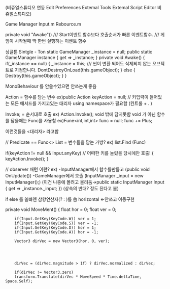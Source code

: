 (비쥬얼스튜디오 연동
Edit Preferences
Extemal Tools 
Extemal Script Editor 비쥬얼스튜디오)



Game Manager 
    Input.m
    Rebource.m


private void "Awake"()
 ///  Start이벤트 함수보다 호출순서가 빠른 이벤트함수.
 ///  게임이 시작될때 딱 한번 실행하는 이벤트 함수

싱글톤 Sintgle - Ton
static GameManager _instance = null;
public static GameManager instance { get => _instance; }
private void Awake()
    {
        if(_instance == null)
        {
            _instance = this;
    /// 씬이 변환 되어도 삭제되지 않는 오브젝트로 지정합니다.
    DontDestroyOnLoad(this.gameObject);
        }
        else
        {
            Destroy(this.gameObject);
        }
    }


MonoBehaviour 를 안쓸수있으면 안쓰는게 좋음

Action = 함수를 담는 변수
ex)public Action keyAction = null; // 키입력이 들어있는 모든 매서드를 가지고있는 대리자
using namespace가 필요함 (컨트롤 + . )

Invoke; = 순서대로 호출
ex) Action.Invoke();
void 밖에 담지못함
void 가 아닌 함수를 담을때는 Func를 사용함
ex)Fune<int,int,int> func = null;
func += Plus;

이런것들을 <대리자> 라고함

// Predicate == Func<>
List = 변수들을 담는 가방?
ex) list.Find (Func)


if(keyAction != null && Input.anyKey) // 어떠한 키를 눌렀을 당시에만 호출!
        {
            keyAction.Invoke();
        }


// observer 패턴 이란?
ex)
-InputManager에서 함수를만들고
(public void OnUpdate())
-GameManager에서 호출
(InputManager _input = new InputManager();)
(이건 나중에 볼려고 올려둠→public static InputManager Input { get => _instance._input; })
(상속의 반대? 정도 된다고 봄) 

if else 를 쓸빠엔
삼항연산자(? : )를 씀 
horizontal ←안쓰고 이동구현 


private void MoveMent()
    {
        float hor = 0;
        float ver = 0;

        if(Input.GetKey(KeyCode.W)) ver = 1;
        if(Input.GetKey(KeyCode.S)) ver = -1;
        if(Input.GetKey(KeyCode.D)) hor = 1;
        if(Input.GetKey(KeyCode.A)) hor = -1;

        Vector3 dirVec = new Vector3(hor, 0, ver);




        dirVec = (dirVec.magnitude > 1f) ? dirVec.normalized : dirVec;

        if(dirVec != Vector3.zero)
        transform.Translate(dirVec * MoveSpeed * Time.deltaTime, Space.Self); 
